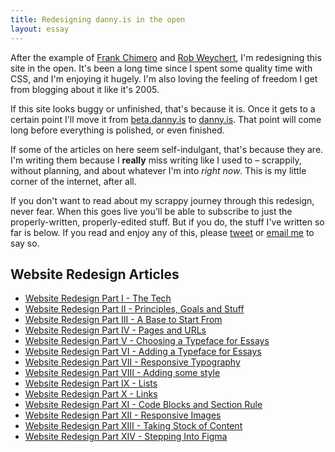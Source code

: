 ```yaml
---
title: Redesigning danny.is in the open
layout: essay
---
```


After the example of [Frank Chimero](https://frankchimero.com/blog/2019/redesign/) and [Rob Weychert](https://v7.robweychert.com/), I'm redesigning this site in the open. It's been a long time since I spent some quality time with CSS, and I'm enjoying it hugely. I'm also loving the feeling of freedom I get from blogging about it like it's 2005.

If this site looks buggy or unfinished, that's because it is. Once it gets to a certain point I'll move it from [beta.danny.is](https://beta.danny.is) to [danny.is](https://danny.is). That point will come long before everything is polished, or even finished.

If some of the articles on here seem self-indulgant, that's because they are. I'm writing them because I **really** miss writing like I used to – scrappily, without planning, and about whatever I'm into _right now_. This is my little corner of the internet, after all.

If you don't want to read about my scrappy journey through this redesign, never fear. When this goes live you'll be able to subscribe to just the properly-written, properly-edited stuff. But if you do, the stuff I've written so far is below. If you read and enjoy any of this, please [tweet](https://twitter.com/intent/tweet?text=@dannysmith%20) or [email me](mailto:hi@danny.is?subject=Hey%21%20I%20enjoyed%20your%20website%20redesign%20stuff&body=%28No%20need%20to%20write%20anything%20here%20if%20you%20don%27t%20wanna%29) to say so.

## Website Redesign Articles

- [Website Redesign Part I - The Tech](/writing/website-redesign-i)
- [Website Redesign Part II - Principles, Goals and Stuff](/writing/website-redesign-ii)
- [Website Redesign Part III - A Base to Start From](/writing/website-redesign-iii)
- [Website Redesign Part IV - Pages and URLs](/writing/website-redesign-iv)
- [Website Redesign Part V - Choosing a Typeface for Essays](/writing/website-redesign-v)
- [Website Redesign Part VI - Adding a Typeface for Essays](/writing/website-redesign-vi)
- [Website Redesign Part VII - Responsive Typography](/writing/website-redesign-vii)
- [Website Redesign Part VIII - Adding some style](/writing/website-redesign-viii)
- [Website Redesign Part IX - Lists](/writing/website-redesign-ix)
- [Website Redesign Part X - Links](/writing/website-redesign-x)
- [Website Redesign Part XI - Code Blocks and Section Rule](/writing/website-redesign-xi)
- [Website Redesign Part XII - Responsive Images](/writing/website-redesign-xii)
- [Website Redesign Part XIII - Taking Stock of Content](/writing/website-redesign-xiii)
- [Website Redesign Part XIV - Stepping Into Figma](/writing/website-redesign-xiv)
